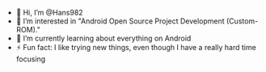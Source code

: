 - 👋 Hi, I’m @Hans982
- 👀 I’m interested in "Android Open Source Project Development (Custom-ROM)."
- 🌱 I’m currently learning about everything on Android
- ⚡ Fun fact: I like trying new things, even though I have a really hard time focusing

<!---
Hans982/Hans982 is a ✨ special ✨ repository because its `README.md` (this file) appears on your GitHub profile.
You can click the Preview link to take a look at your changes.
--->
